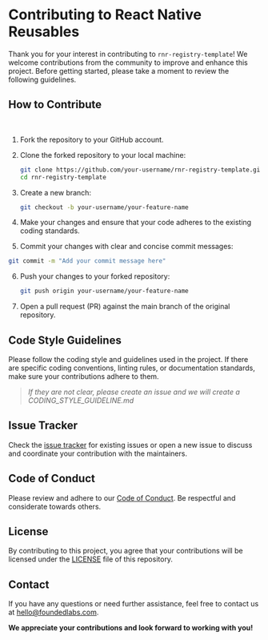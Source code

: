 # Contributing to React Native Reusables

Thank you for your interest in contributing to `rnr-registry-template`! We welcome contributions from the community to improve and enhance this project. Before getting started, please take a moment to review the following guidelines.

## How to Contribute

<br />

1. Fork the repository to your GitHub account.
2. Clone the forked repository to your local machine:
   ```bash
   git clone https://github.com/your-username/rnr-registry-template.git
   cd rnr-registry-template
   ```
3. Create a new branch:

   ```bash
   git checkout -b your-username/your-feature-name
   ```

4. Make your changes and ensure that your code adheres to the existing coding standards.
5. Commit your changes with clear and concise commit messages:

```bash
git commit -m "Add your commit message here"
```

6. Push your changes to your forked repository:

   ```bash
   git push origin your-username/your-feature-name
   ```

7. Open a pull request (PR) against the main branch of the original repository.

## Code Style Guidelines

Please follow the coding style and guidelines used in the project. If there are specific coding conventions, linting rules, or documentation standards, make sure your contributions adhere to them.

> _If they are not clear, please create an issue and we will create a CODING_STYLE_GUIDELINE.md_

## Issue Tracker

Check the [issue tracker](https://github.com/gabimoncha/rnr-forms/issues) for existing issues or open a new issue to discuss and coordinate your contribution with the maintainers.

## Code of Conduct

Please review and adhere to our [Code of Conduct](https://github.com/gabimoncha/rnr-forms/blob/main/CODE_OF_CONDUCT.md). Be respectful and considerate towards others.

## License

By contributing to this project, you agree that your contributions will be licensed under the [LICENSE](https://github.com/gabimoncha/rnr-forms/blob/main/LICENSE) file of this repository.

## Contact

If you have any questions or need further assistance, feel free to contact us at hello@foundedlabs.com.

**We appreciate your contributions and look forward to working with you!**

